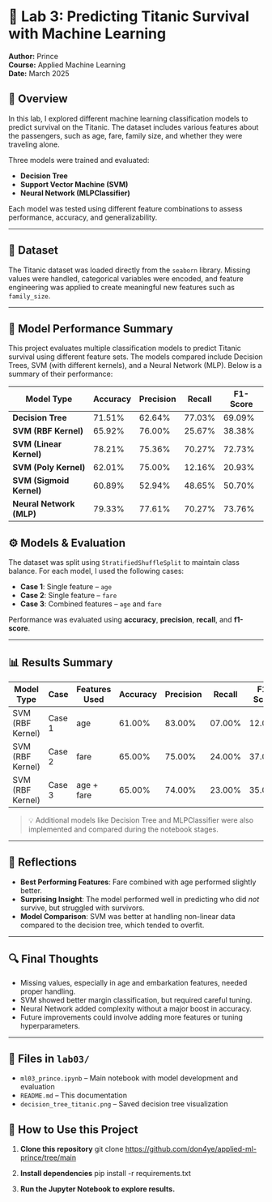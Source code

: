 # 🚢 Lab 3: Predicting Titanic Survival with Machine Learning  
**Author:** Prince  
**Course:** Applied Machine Learning  
**Date:** March 2025  

## 📌 Overview  
In this lab, I explored different machine learning classification models to predict survival on the Titanic. The dataset includes various features about the passengers, such as age, fare, family size, and whether they were traveling alone.

Three models were trained and evaluated:  
- **Decision Tree**
- **Support Vector Machine (SVM)**
- **Neural Network (MLPClassifier)**  

Each model was tested using different feature combinations to assess performance, accuracy, and generalizability.

---

## 📂 Dataset  
The Titanic dataset was loaded directly from the `seaborn` library. Missing values were handled, categorical variables were encoded, and feature engineering was applied to create meaningful new features such as `family_size`.

---

## 📌 Model Performance Summary
This project evaluates multiple classification models to predict Titanic survival using different feature sets. The models compared include Decision Trees, SVM (with different kernels), and a Neural Network (MLP). Below is a summary of their performance:

| Model Type                 | Accuracy | Precision | Recall  | F1-Score |
|----------------------------|----------|-----------|---------|----------|
| **Decision Tree**          | 71.51%   | 62.64%    | 77.03%  | 69.09%   |
| **SVM (RBF Kernel)**       | 65.92%   | 76.00%    | 25.67%  | 38.38%   |
| **SVM (Linear Kernel)**    | 78.21%   | 75.36%    | 70.27%  | 72.73%   |
| **SVM (Poly Kernel)**      | 62.01%   | 75.00%    | 12.16%  | 20.93%   |
| **SVM (Sigmoid Kernel)**   | 60.89%   | 52.94%    | 48.65%  | 50.70%   |
| **Neural Network (MLP)**   | 79.33%   | 77.61%    | 70.27%  | 73.76%   |


## ⚙️ Models & Evaluation  
The dataset was split using `StratifiedShuffleSplit` to maintain class balance. For each model, I used the following cases:

- **Case 1**: Single feature – `age`  
- **Case 2**: Single feature – `fare`  
- **Case 3**: Combined features – `age` and `fare`  

Performance was evaluated using **accuracy**, **precision**, **recall**, and **f1-score**.

---

## 📊 Results Summary

| Model Type           | Case   | Features Used     | Accuracy | Precision | Recall | F1-Score | Notes |
|----------------------|--------|-------------------|----------|-----------|--------|----------|-------|
| SVM (RBF Kernel)     | Case 1 | age               | 61.00%   | 83.00%    | 07.00% | 12.00%   | -     |
| SVM (RBF Kernel)     | Case 2 | fare              | 65.00%   | 75.00%    | 24.00% | 37.00%   | -     |
| SVM (RBF Kernel)     | Case 3 | age + fare        | 65.00%   | 74.00%    | 23.00% | 35.00%   | -     |

> 💡 Additional models like Decision Tree and MLPClassifier were also implemented and compared during the notebook stages.

---

## 🧠 Reflections

- **Best Performing Features**: Fare combined with age performed slightly better.
- **Surprising Insight**: The model performed well in predicting who did *not* survive, but struggled with survivors.
- **Model Comparison**: SVM was better at handling non-linear data compared to the decision tree, which tended to overfit.

---

## 🔍 Final Thoughts

- Missing values, especially in age and embarkation features, needed proper handling.
- SVM showed better margin classification, but required careful tuning.
- Neural Network added complexity without a major boost in accuracy.
- Future improvements could involve adding more features or tuning hyperparameters.

---

## 📁 Files in `lab03/`

- `ml03_prince.ipynb` – Main notebook with model development and evaluation  
- `README.md` – This documentation  
- `decision_tree_titanic.png` – Saved decision tree visualization  

## 🔗 How to Use this Project
1. **Clone this repository**
git clone <https://github.com/don4ye/applied-ml-prince/tree/main>

2. **Install dependencies**
pip install -r requirements.txt

3. **Run the Jupyter Notebook to explore results.**